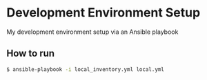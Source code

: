 # Development Environment Setup
My development environment setup via an Ansible playbook

## How to run

```bash
$ ansible-playbook -i local_inventory.yml local.yml 
```
